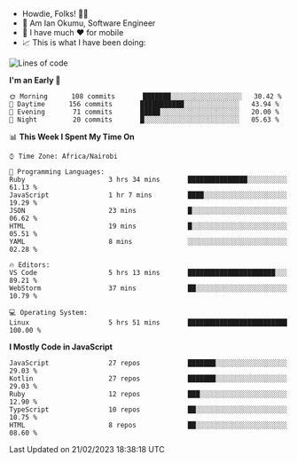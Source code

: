 
* Howdie, Folks! 👋🤓
* 🤪 Am Ian Okumu, Software Engineer
* 📱 I have much ❤️ for mobile
* 📈 This is what I have been doing:
  
<!-- <a href="https://otsembo.github.io/OtsemboPortfolio/" style="margin-right:.5%; margin-top=.5%;">
  <img align="center" src="https://github-readme-stats.vercel.app/api/top-langs/?username=otsembo&layout=compact" />
</a> -->

<!--START_SECTION:waka-->
![Lines of code](https://img.shields.io/badge/From%20Hello%20World%20I%27ve%20Written-2%20Million%20lines%20of%20code-blue)

**I'm an Early 🐤** 

```text
🌞 Morning      108 commits       ███████░░░░░░░░░░░░░░░░░░   30.42 % 
🌆 Daytime      156 commits       ███████████░░░░░░░░░░░░░░   43.94 % 
🌃 Evening       71 commits       █████░░░░░░░░░░░░░░░░░░░░   20.00 % 
🌙 Night         20 commits       █░░░░░░░░░░░░░░░░░░░░░░░░   05.63 % 

```


📊 **This Week I Spent My Time On** 

```text
⌚︎ Time Zone: Africa/Nairobi

💬 Programming Languages: 
Ruby                     3 hrs 34 mins       ███████████████░░░░░░░░░░   61.13 % 
JavaScript               1 hr 7 mins         ████░░░░░░░░░░░░░░░░░░░░░   19.29 % 
JSON                     23 mins             █░░░░░░░░░░░░░░░░░░░░░░░░   06.62 % 
HTML                     19 mins             █░░░░░░░░░░░░░░░░░░░░░░░░   05.51 % 
YAML                     8 mins              ░░░░░░░░░░░░░░░░░░░░░░░░░   02.28 % 

🔥 Editors: 
VS Code                  5 hrs 13 mins       ██████████████████████░░░   89.21 % 
WebStorm                 37 mins             ██░░░░░░░░░░░░░░░░░░░░░░░   10.79 % 

💻 Operating System: 
Linux                    5 hrs 51 mins       █████████████████████████   100.00 % 

```

**I Mostly Code in JavaScript** 

```text
JavaScript               27 repos            ███████░░░░░░░░░░░░░░░░░░   29.03 % 
Kotlin                   27 repos            ███████░░░░░░░░░░░░░░░░░░   29.03 % 
Ruby                     12 repos            ███░░░░░░░░░░░░░░░░░░░░░░   12.90 % 
TypeScript               10 repos            ██░░░░░░░░░░░░░░░░░░░░░░░   10.75 % 
HTML                     8 repos             ██░░░░░░░░░░░░░░░░░░░░░░░   08.60 % 

```



 Last Updated on 21/02/2023 18:38:18 UTC
<!--END_SECTION:waka-->

<br />
<br />
<br />
<br />
<br />
  
  </div>
<!---
otsembo/otsembo is a ✨ special ✨ repository because its `README.md` (this file) appears on your GitHub profile.
You can click the Preview link to take a look at your changes.
--->
